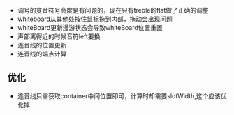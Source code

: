 + 调号的变音符号高度是有问题的，现在只有treble的flat做了正确的调整
+ whiteboard从其他处按住鼠标拖到内部，拖动会出现问题
+ whiteBoard更新漫游状态会导致whiteBoard位置重置
+ 声部离得近的时候音符left要换
+ 连音线的位置更新
+ 连音线的端点计算

## 优化

+ 连音线只需获取container中间位置即可，计算时却需要slotWidth,这个应该优化掉